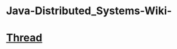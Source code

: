 # Java-Distributed_Systems-Wiki-


# [Thread](https://github.com/nazmos-sakib/Android_Development_Guide/wiki/Android-Cheat-Sheet)
